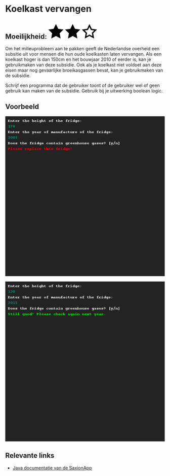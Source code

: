 # Koelkast vervangen
## Moeilijkheid: ![Filled](../resources/star-filled.svg) ![Filled](../resources/star-filled.svg) ![Outlined](../resources/star-outlined.svg) 

Om het milieuprobleem aan te pakken geeft de Nederlandse overheid een subsitie uit voor mensen die hun oude koelkasten laten vervangen.
Als een koelkast hoger is dan 150cm en het bouwjaar 2010 of eerder is, kan je gebruikmaken van deze subsidie. Ook als je koelkast niet voldoet aan deze eisen maar nog gevaarlijke broeikasgassen bevat, kan je gebruikmaken van de subsidie.

Schrijf een programma dat de gebruiker toont of de gebruiker wel of geen gebruik kan maken van de subsidie. Gebruik bij je uitwerking boolean logic.

## Voorbeeld
![Example](sample_output.png)

![Example](sample_output2.png)

## Relevante links
* [Java documentatie van de SaxionApp](https://saxionapp.hboictlab.nl/nl/saxion/app/SaxionApp.html)
